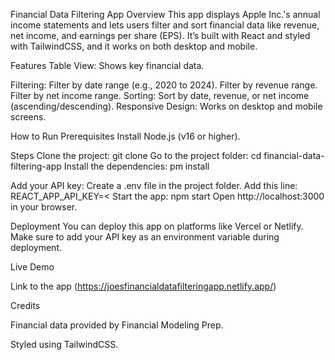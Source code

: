 Financial Data Filtering App
Overview
This app displays Apple Inc.'s annual income statements and lets users filter and sort financial data like revenue, net income, and earnings per share (EPS). It’s built with React and styled with TailwindCSS, and it works on both desktop and mobile.

Features
Table View: Shows key financial data.

Filtering:
Filter by date range (e.g., 2020 to 2024).
Filter by revenue range.
Filter by net income range.
Sorting:
Sort by date, revenue, or net income (ascending/descending).
Responsive Design: Works on desktop and mobile screens.

How to Run
Prerequisites
Install Node.js (v16 or higher).

Steps
Clone the project:
git clone 
Go to the project folder:
cd financial-data-filtering-app
Install the dependencies:
pm install

Add your API key:
Create a .env file in the project folder.
Add this line:
REACT_APP_API_KEY=<
Start the app:
npm start
Open http://localhost:3000 in your browser.

Deployment
You can deploy this app on platforms like Vercel or Netlify. Make sure to add your API key as an environment variable during deployment.

Live Demo

Link to the app (https://joesfinancialdatafilteringapp.netlify.app/)

Credits

Financial data provided by Financial Modeling Prep.

Styled using TailwindCSS.


